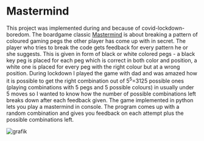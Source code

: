 # Mastermind

This project was implemented during and because of covid-lockdown-boredom. The boardgame classic [Mastermind](https://en.wikipedia.org/wiki/Mastermind_(board_game)) is about breaking a pattern of coloured gaming pegs the other player has come up with in secret. The player who tries to break the code gets feedback for every pattern he or she suggests. This is given in form of black or white colored pegs - a black key peg is placed for each peg which is correct in both color and position, a white one is placed for every peg with the right colour but at a wrong position. 
During lockdown I played the game with dad and was amazed how it is possible to get the right combination out of 5<sup>5</sup>=3125 possible ones (playing combinations with 5 pegs and 5 possible colours) in usually under 5 moves so I wanted to know how the number of possible combinations left breaks down after each feedback given.
The game implemented in python lets you play a mastermind in console. The program comes up with a random combination and gives you feedback on each attempt plus the possible combinations left.

![grafik](https://user-images.githubusercontent.com/56884203/114509384-b8a5b780-9c35-11eb-9966-d0ceb82bcd9d.png)
